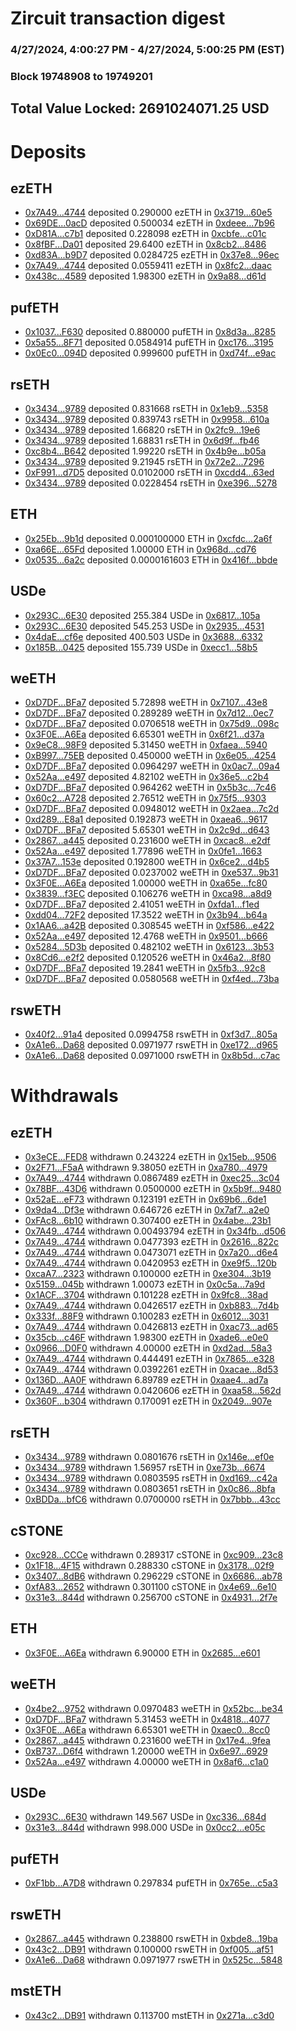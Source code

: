# Zircuit transaction digest
### 4/27/2024, 4:00:27 PM - 4/27/2024, 5:00:25 PM (EST)
### Block 19748908 to 19749201

## Total Value Locked: 2691024071.25 USD

# Deposits
## ezETH
- [0x7A49...4744](https://etherscan.io/address/0x7A493Be5c2ce014cD049Bf178a1ac0Db1B434744) deposited 0.290000 ezETH in [0x3719...60e5](https://etherscan.io/tx/0x7A493Be5c2ce014cD049Bf178a1ac0Db1B434744)
- [0x69DE...0acD](https://etherscan.io/address/0x69DE507fac1ce437B7B6dD65a865187055Af0acD) deposited 0.500034 ezETH in [0xdeee...7b96](https://etherscan.io/tx/0x69DE507fac1ce437B7B6dD65a865187055Af0acD)
- [0xD81A...c7b1](https://etherscan.io/address/0xD81A3c0DBc148a7d097aE1e290AC6854F4bec7b1) deposited 0.228098 ezETH in [0xcbfe...c01c](https://etherscan.io/tx/0xD81A3c0DBc148a7d097aE1e290AC6854F4bec7b1)
- [0x8fBF...Da01](https://etherscan.io/address/0x8fBF6E72C3d827c9690285f3EAEca269b7C4Da01) deposited 29.6400 ezETH in [0x8cb2...8486](https://etherscan.io/tx/0x8fBF6E72C3d827c9690285f3EAEca269b7C4Da01)
- [0xd83A...b9D7](https://etherscan.io/address/0xd83AAb1EF0B8289C5a931F97796C98f2498db9D7) deposited 0.0284725 ezETH in [0x37e8...96ec](https://etherscan.io/tx/0xd83AAb1EF0B8289C5a931F97796C98f2498db9D7)
- [0x7A49...4744](https://etherscan.io/address/0x7A493Be5c2ce014cD049Bf178a1ac0Db1B434744) deposited 0.0559411 ezETH in [0x8fc2...daac](https://etherscan.io/tx/0x7A493Be5c2ce014cD049Bf178a1ac0Db1B434744)
- [0x438c...4589](https://etherscan.io/address/0x438c918807E24d85bB66ed0c2483046a072e4589) deposited 1.98300 ezETH in [0x9a88...d61d](https://etherscan.io/tx/0x438c918807E24d85bB66ed0c2483046a072e4589)
## pufETH
- [0x1037...F630](https://etherscan.io/address/0x10370c65Ed5217729c96Fb52B0D3A77Ed30EF630) deposited 0.880000 pufETH in [0x8d3a...8285](https://etherscan.io/tx/0x10370c65Ed5217729c96Fb52B0D3A77Ed30EF630)
- [0x5a55...8F71](https://etherscan.io/address/0x5a552D46a31680BD5b48476DF043421610468F71) deposited 0.0584914 pufETH in [0xc176...3195](https://etherscan.io/tx/0x5a552D46a31680BD5b48476DF043421610468F71)
- [0x0Ec0...094D](https://etherscan.io/address/0x0Ec054a61bb18Ce2948E382aA530d2780778094D) deposited 0.999600 pufETH in [0xd74f...e9ac](https://etherscan.io/tx/0x0Ec054a61bb18Ce2948E382aA530d2780778094D)
## rsETH
- [0x3434...9789](https://etherscan.io/address/0x34349c5569e7B846c3558961552D2202760A9789) deposited 0.831668 rsETH in [0x1eb9...5358](https://etherscan.io/tx/0x34349c5569e7B846c3558961552D2202760A9789)
- [0x3434...9789](https://etherscan.io/address/0x34349c5569e7B846c3558961552D2202760A9789) deposited 0.839743 rsETH in [0x9958...610a](https://etherscan.io/tx/0x34349c5569e7B846c3558961552D2202760A9789)
- [0x3434...9789](https://etherscan.io/address/0x34349c5569e7B846c3558961552D2202760A9789) deposited 1.66820 rsETH in [0x2fc9...19e6](https://etherscan.io/tx/0x34349c5569e7B846c3558961552D2202760A9789)
- [0x3434...9789](https://etherscan.io/address/0x34349c5569e7B846c3558961552D2202760A9789) deposited 1.68831 rsETH in [0x6d9f...fb46](https://etherscan.io/tx/0x34349c5569e7B846c3558961552D2202760A9789)
- [0xc8b4...B642](https://etherscan.io/address/0xc8b4bfa719a1427980132a77f5C070ebA20fB642) deposited 1.99220 rsETH in [0x4b9e...b05a](https://etherscan.io/tx/0xc8b4bfa719a1427980132a77f5C070ebA20fB642)
- [0x3434...9789](https://etherscan.io/address/0x34349c5569e7B846c3558961552D2202760A9789) deposited 9.21945 rsETH in [0x72e2...7296](https://etherscan.io/tx/0x34349c5569e7B846c3558961552D2202760A9789)
- [0xF991...d7D5](https://etherscan.io/address/0xF9910D023E2ba87De886434cb40dC2d5a08Dd7D5) deposited 0.0102000 rsETH in [0xcdd4...63ed](https://etherscan.io/tx/0xF9910D023E2ba87De886434cb40dC2d5a08Dd7D5)
- [0x3434...9789](https://etherscan.io/address/0x34349c5569e7B846c3558961552D2202760A9789) deposited 0.0228454 rsETH in [0xe396...5278](https://etherscan.io/tx/0x34349c5569e7B846c3558961552D2202760A9789)
## ETH
- [0x25Eb...9b1d](https://etherscan.io/address/0x25Eb5e2A1fB984d1223F443dFD31cC8619E59b1d) deposited 0.000100000 ETH in [0xcfdc...2a6f](https://etherscan.io/tx/0x25Eb5e2A1fB984d1223F443dFD31cC8619E59b1d)
- [0xa66E...65Fd](https://etherscan.io/address/0xa66E0206Bf4712C042Db687a18613DcdBe4465Fd) deposited 1.00000 ETH in [0x968d...cd76](https://etherscan.io/tx/0xa66E0206Bf4712C042Db687a18613DcdBe4465Fd)
- [0x0535...6a2c](https://etherscan.io/address/0x0535A13de59bDBde5Fe64D31aF72d95c21496a2c) deposited 0.0000161603 ETH in [0x416f...bbde](https://etherscan.io/tx/0x0535A13de59bDBde5Fe64D31aF72d95c21496a2c)
## USDe
- [0x293C...6E30](https://etherscan.io/address/0x293C6937D8D82e05B01335F7B33FBA0c8e256E30) deposited 255.384 USDe in [0x6817...105a](https://etherscan.io/tx/0x293C6937D8D82e05B01335F7B33FBA0c8e256E30)
- [0x293C...6E30](https://etherscan.io/address/0x293C6937D8D82e05B01335F7B33FBA0c8e256E30) deposited 545.253 USDe in [0x2935...4531](https://etherscan.io/tx/0x293C6937D8D82e05B01335F7B33FBA0c8e256E30)
- [0x4daE...cf6e](https://etherscan.io/address/0x4daE741C81DABE5bb420FDC1bc91d2Ff6a41cf6e) deposited 400.503 USDe in [0x3688...6332](https://etherscan.io/tx/0x4daE741C81DABE5bb420FDC1bc91d2Ff6a41cf6e)
- [0x185B...0425](https://etherscan.io/address/0x185BdA6DB4bA134CB130D49497dFEE98e2Dc0425) deposited 155.739 USDe in [0xecc1...58b5](https://etherscan.io/tx/0x185BdA6DB4bA134CB130D49497dFEE98e2Dc0425)
## weETH
- [0xD7DF...BFa7](https://etherscan.io/address/0xD7DF7E085214743530afF339aFC420c7c720BFa7) deposited 5.72898 weETH in [0x7107...43e8](https://etherscan.io/tx/0xD7DF7E085214743530afF339aFC420c7c720BFa7)
- [0xD7DF...BFa7](https://etherscan.io/address/0xD7DF7E085214743530afF339aFC420c7c720BFa7) deposited 0.289289 weETH in [0x7d12...0ec7](https://etherscan.io/tx/0xD7DF7E085214743530afF339aFC420c7c720BFa7)
- [0xD7DF...BFa7](https://etherscan.io/address/0xD7DF7E085214743530afF339aFC420c7c720BFa7) deposited 0.0706518 weETH in [0x75d9...098c](https://etherscan.io/tx/0xD7DF7E085214743530afF339aFC420c7c720BFa7)
- [0x3F0E...A6Ea](https://etherscan.io/address/0x3F0ED57b0141c83FA6fb056eC8325dF34F8EA6Ea) deposited 6.65301 weETH in [0x6f21...d37a](https://etherscan.io/tx/0x3F0ED57b0141c83FA6fb056eC8325dF34F8EA6Ea)
- [0x9eC8...98F9](https://etherscan.io/address/0x9eC804a308C6d2BA376353208d86FC2aBCBe98F9) deposited 5.31450 weETH in [0xfaea...5940](https://etherscan.io/tx/0x9eC804a308C6d2BA376353208d86FC2aBCBe98F9)
- [0xB997...75EB](https://etherscan.io/address/0xB9973f2a0DEe11f603994c9CCbfd3027bCA175EB) deposited 0.450000 weETH in [0x6e05...4254](https://etherscan.io/tx/0xB9973f2a0DEe11f603994c9CCbfd3027bCA175EB)
- [0xD7DF...BFa7](https://etherscan.io/address/0xD7DF7E085214743530afF339aFC420c7c720BFa7) deposited 0.0964297 weETH in [0x0ac7...09a4](https://etherscan.io/tx/0xD7DF7E085214743530afF339aFC420c7c720BFa7)
- [0x52Aa...e497](https://etherscan.io/address/0x52Aa899454998Be5b000Ad077a46Bbe360F4e497) deposited 4.82102 weETH in [0x36e5...c2b4](https://etherscan.io/tx/0x52Aa899454998Be5b000Ad077a46Bbe360F4e497)
- [0xD7DF...BFa7](https://etherscan.io/address/0xD7DF7E085214743530afF339aFC420c7c720BFa7) deposited 0.964262 weETH in [0x5b3c...7c46](https://etherscan.io/tx/0xD7DF7E085214743530afF339aFC420c7c720BFa7)
- [0x60c2...A728](https://etherscan.io/address/0x60c272446755EeD174a4DF9E18aC12B7B647A728) deposited 2.76512 weETH in [0x75f5...9303](https://etherscan.io/tx/0x60c272446755EeD174a4DF9E18aC12B7B647A728)
- [0xD7DF...BFa7](https://etherscan.io/address/0xD7DF7E085214743530afF339aFC420c7c720BFa7) deposited 0.0948012 weETH in [0x2aea...7c2d](https://etherscan.io/tx/0xD7DF7E085214743530afF339aFC420c7c720BFa7)
- [0xd289...E8a1](https://etherscan.io/address/0xd2898c8347651a5649728b3D9b8903aB076dE8a1) deposited 0.192873 weETH in [0xaea6...9617](https://etherscan.io/tx/0xd2898c8347651a5649728b3D9b8903aB076dE8a1)
- [0xD7DF...BFa7](https://etherscan.io/address/0xD7DF7E085214743530afF339aFC420c7c720BFa7) deposited 5.65301 weETH in [0x2c9d...d643](https://etherscan.io/tx/0xD7DF7E085214743530afF339aFC420c7c720BFa7)
- [0x2867...a445](https://etherscan.io/address/0x28675681aAf7E31bc7FB74E923fAf540ED6ba445) deposited 0.231600 weETH in [0xcac8...e2df](https://etherscan.io/tx/0x28675681aAf7E31bc7FB74E923fAf540ED6ba445)
- [0x52Aa...e497](https://etherscan.io/address/0x52Aa899454998Be5b000Ad077a46Bbe360F4e497) deposited 1.77896 weETH in [0x0fe1...1663](https://etherscan.io/tx/0x52Aa899454998Be5b000Ad077a46Bbe360F4e497)
- [0x37A7...153e](https://etherscan.io/address/0x37A78F59fEC59c6461aD51924bC57498D6D6153e) deposited 0.192800 weETH in [0x6ce2...d4b5](https://etherscan.io/tx/0x37A78F59fEC59c6461aD51924bC57498D6D6153e)
- [0xD7DF...BFa7](https://etherscan.io/address/0xD7DF7E085214743530afF339aFC420c7c720BFa7) deposited 0.0237002 weETH in [0xe537...9b31](https://etherscan.io/tx/0xD7DF7E085214743530afF339aFC420c7c720BFa7)
- [0x3F0E...A6Ea](https://etherscan.io/address/0x3F0ED57b0141c83FA6fb056eC8325dF34F8EA6Ea) deposited 1.00000 weETH in [0xa65e...fc80](https://etherscan.io/tx/0x3F0ED57b0141c83FA6fb056eC8325dF34F8EA6Ea)
- [0x3839...f3EC](https://etherscan.io/address/0x38395aE81fE5D20470fE2D570a60767a81b3f3EC) deposited 0.106276 weETH in [0xca98...a8d9](https://etherscan.io/tx/0x38395aE81fE5D20470fE2D570a60767a81b3f3EC)
- [0xD7DF...BFa7](https://etherscan.io/address/0xD7DF7E085214743530afF339aFC420c7c720BFa7) deposited 2.41051 weETH in [0xfda1...f1ed](https://etherscan.io/tx/0xD7DF7E085214743530afF339aFC420c7c720BFa7)
- [0xdd04...72F2](https://etherscan.io/address/0xdd0400a6BcEa1CE4e5db6f4C0be4c226193672F2) deposited 17.3522 weETH in [0x3b94...b64a](https://etherscan.io/tx/0xdd0400a6BcEa1CE4e5db6f4C0be4c226193672F2)
- [0x1AA6...a42B](https://etherscan.io/address/0x1AA638F0f6ad71AF9BDE87629F5de63b3C8Ea42B) deposited 0.308545 weETH in [0xf586...e422](https://etherscan.io/tx/0x1AA638F0f6ad71AF9BDE87629F5de63b3C8Ea42B)
- [0x52Aa...e497](https://etherscan.io/address/0x52Aa899454998Be5b000Ad077a46Bbe360F4e497) deposited 12.4768 weETH in [0x9501...b666](https://etherscan.io/tx/0x52Aa899454998Be5b000Ad077a46Bbe360F4e497)
- [0x5284...5D3b](https://etherscan.io/address/0x5284B794aD97Dc93cA0F6593C5bb0d7116c45D3b) deposited 0.482102 weETH in [0x6123...3b53](https://etherscan.io/tx/0x5284B794aD97Dc93cA0F6593C5bb0d7116c45D3b)
- [0x8Cd6...e2f2](https://etherscan.io/address/0x8Cd66785F2A1B5ADc3Cc81177D485A8395Fce2f2) deposited 0.120526 weETH in [0x46a2...8f80](https://etherscan.io/tx/0x8Cd66785F2A1B5ADc3Cc81177D485A8395Fce2f2)
- [0xD7DF...BFa7](https://etherscan.io/address/0xD7DF7E085214743530afF339aFC420c7c720BFa7) deposited 19.2841 weETH in [0x5fb3...92c8](https://etherscan.io/tx/0xD7DF7E085214743530afF339aFC420c7c720BFa7)
- [0xD7DF...BFa7](https://etherscan.io/address/0xD7DF7E085214743530afF339aFC420c7c720BFa7) deposited 0.0580568 weETH in [0xf4ed...73ba](https://etherscan.io/tx/0xD7DF7E085214743530afF339aFC420c7c720BFa7)
## rswETH
- [0x40f2...91a4](https://etherscan.io/address/0x40f2321c5eEAF775e4f4F69Ce270213CBfC391a4) deposited 0.0994758 rswETH in [0xf3d7...805a](https://etherscan.io/tx/0x40f2321c5eEAF775e4f4F69Ce270213CBfC391a4)
- [0xA1e6...Da68](https://etherscan.io/address/0xA1e66374c23d71EacD7d5d3D79660ff9199EDa68) deposited 0.0971977 rswETH in [0xe172...d965](https://etherscan.io/tx/0xA1e66374c23d71EacD7d5d3D79660ff9199EDa68)
- [0xA1e6...Da68](https://etherscan.io/address/0xA1e66374c23d71EacD7d5d3D79660ff9199EDa68) deposited 0.0971000 rswETH in [0x8b5d...c7ac](https://etherscan.io/tx/0xA1e66374c23d71EacD7d5d3D79660ff9199EDa68)
# Withdrawals
## ezETH
- [0x3eCE...FED8](https://etherscan.io/address/0x3eCE11Eb1250c2e0dc261F614247B14623DfFED8) withdrawn 0.243224 ezETH in [0x15eb...9506](https://etherscan.io/tx/0x3eCE11Eb1250c2e0dc261F614247B14623DfFED8)
- [0x2F71...F5aA](https://etherscan.io/address/0x2F71fbe3acf8D033f721892AA340C4BEA59DF5aA) withdrawn 9.38050 ezETH in [0xa780...4979](https://etherscan.io/tx/0x2F71fbe3acf8D033f721892AA340C4BEA59DF5aA)
- [0x7A49...4744](https://etherscan.io/address/0x7A493Be5c2ce014cD049Bf178a1ac0Db1B434744) withdrawn 0.0867489 ezETH in [0xec25...3c04](https://etherscan.io/tx/0x7A493Be5c2ce014cD049Bf178a1ac0Db1B434744)
- [0x78BF...43D6](https://etherscan.io/address/0x78BF8d6dB98d138ceA9f790F844824967b7643D6) withdrawn 0.0500000 ezETH in [0x5b9f...9480](https://etherscan.io/tx/0x78BF8d6dB98d138ceA9f790F844824967b7643D6)
- [0x52aE...eF73](https://etherscan.io/address/0x52aEa9154F3F74B3cFEcd7D4Bc8f27414b6BeF73) withdrawn 0.123191 ezETH in [0x69b6...6de1](https://etherscan.io/tx/0x52aEa9154F3F74B3cFEcd7D4Bc8f27414b6BeF73)
- [0x9da4...Df3e](https://etherscan.io/address/0x9da484c06A7b44A5029fb3896DC2777545B2Df3e) withdrawn 0.646726 ezETH in [0x7af7...a2e0](https://etherscan.io/tx/0x9da484c06A7b44A5029fb3896DC2777545B2Df3e)
- [0xFAc8...6b10](https://etherscan.io/address/0xFAc8B548Cc5A26568eEEF848B81E1f1Ee7fD6b10) withdrawn 0.307400 ezETH in [0x4abe...23b1](https://etherscan.io/tx/0xFAc8B548Cc5A26568eEEF848B81E1f1Ee7fD6b10)
- [0x7A49...4744](https://etherscan.io/address/0x7A493Be5c2ce014cD049Bf178a1ac0Db1B434744) withdrawn 0.00493794 ezETH in [0x34fb...d506](https://etherscan.io/tx/0x7A493Be5c2ce014cD049Bf178a1ac0Db1B434744)
- [0x7A49...4744](https://etherscan.io/address/0x7A493Be5c2ce014cD049Bf178a1ac0Db1B434744) withdrawn 0.0477393 ezETH in [0x2616...822c](https://etherscan.io/tx/0x7A493Be5c2ce014cD049Bf178a1ac0Db1B434744)
- [0x7A49...4744](https://etherscan.io/address/0x7A493Be5c2ce014cD049Bf178a1ac0Db1B434744) withdrawn 0.0473071 ezETH in [0x7a20...d6e4](https://etherscan.io/tx/0x7A493Be5c2ce014cD049Bf178a1ac0Db1B434744)
- [0x7A49...4744](https://etherscan.io/address/0x7A493Be5c2ce014cD049Bf178a1ac0Db1B434744) withdrawn 0.0420953 ezETH in [0xe9f5...120b](https://etherscan.io/tx/0x7A493Be5c2ce014cD049Bf178a1ac0Db1B434744)
- [0xcaA7...2323](https://etherscan.io/address/0xcaA7fB3d9cf51d07321425aae34bf9f430C12323) withdrawn 0.100000 ezETH in [0xe304...3b19](https://etherscan.io/tx/0xcaA7fB3d9cf51d07321425aae34bf9f430C12323)
- [0x5159...045b](https://etherscan.io/address/0x5159dD11378Bd23d800198A7e2C3775861B0045b) withdrawn 1.00073 ezETH in [0x0c5a...7a9d](https://etherscan.io/tx/0x5159dD11378Bd23d800198A7e2C3775861B0045b)
- [0x1ACF...3704](https://etherscan.io/address/0x1ACFecFC0BB4E6B17d3DC8EA8F1DE954D8013704) withdrawn 0.101228 ezETH in [0x9fc8...38ad](https://etherscan.io/tx/0x1ACFecFC0BB4E6B17d3DC8EA8F1DE954D8013704)
- [0x7A49...4744](https://etherscan.io/address/0x7A493Be5c2ce014cD049Bf178a1ac0Db1B434744) withdrawn 0.0426517 ezETH in [0xb883...7d4b](https://etherscan.io/tx/0x7A493Be5c2ce014cD049Bf178a1ac0Db1B434744)
- [0x333f...88F9](https://etherscan.io/address/0x333fd718F4a14d0518e4be77af68919D6BBb88F9) withdrawn 0.100283 ezETH in [0x6012...3031](https://etherscan.io/tx/0x333fd718F4a14d0518e4be77af68919D6BBb88F9)
- [0x7A49...4744](https://etherscan.io/address/0x7A493Be5c2ce014cD049Bf178a1ac0Db1B434744) withdrawn 0.0426813 ezETH in [0xac73...ad65](https://etherscan.io/tx/0x7A493Be5c2ce014cD049Bf178a1ac0Db1B434744)
- [0x35cb...c46F](https://etherscan.io/address/0x35cb67261CCd88988D99e78AC3A92a4CD215c46F) withdrawn 1.98300 ezETH in [0xade6...e0e0](https://etherscan.io/tx/0x35cb67261CCd88988D99e78AC3A92a4CD215c46F)
- [0x0966...D0F0](https://etherscan.io/address/0x096641DDf9878857F215bDe2Ba1B92FFA4d7D0F0) withdrawn 4.00000 ezETH in [0xd2ad...58a3](https://etherscan.io/tx/0x096641DDf9878857F215bDe2Ba1B92FFA4d7D0F0)
- [0x7A49...4744](https://etherscan.io/address/0x7A493Be5c2ce014cD049Bf178a1ac0Db1B434744) withdrawn 0.444491 ezETH in [0x7865...e328](https://etherscan.io/tx/0x7A493Be5c2ce014cD049Bf178a1ac0Db1B434744)
- [0x7A49...4744](https://etherscan.io/address/0x7A493Be5c2ce014cD049Bf178a1ac0Db1B434744) withdrawn 0.0392261 ezETH in [0xacae...8d53](https://etherscan.io/tx/0x7A493Be5c2ce014cD049Bf178a1ac0Db1B434744)
- [0x136D...AA0F](https://etherscan.io/address/0x136Db597D7899941F4D8981fc735Dd87e021AA0F) withdrawn 6.89789 ezETH in [0xaae4...ad7a](https://etherscan.io/tx/0x136Db597D7899941F4D8981fc735Dd87e021AA0F)
- [0x7A49...4744](https://etherscan.io/address/0x7A493Be5c2ce014cD049Bf178a1ac0Db1B434744) withdrawn 0.0420606 ezETH in [0xaa58...562d](https://etherscan.io/tx/0x7A493Be5c2ce014cD049Bf178a1ac0Db1B434744)
- [0x360F...b304](https://etherscan.io/address/0x360Fda409f48c4505c3953998399c8588411b304) withdrawn 0.170091 ezETH in [0x2049...907e](https://etherscan.io/tx/0x360Fda409f48c4505c3953998399c8588411b304)
## rsETH
- [0x3434...9789](https://etherscan.io/address/0x34349c5569e7B846c3558961552D2202760A9789) withdrawn 0.0801676 rsETH in [0x146e...ef0e](https://etherscan.io/tx/0x34349c5569e7B846c3558961552D2202760A9789)
- [0x3434...9789](https://etherscan.io/address/0x34349c5569e7B846c3558961552D2202760A9789) withdrawn 1.56957 rsETH in [0xe73b...6674](https://etherscan.io/tx/0x34349c5569e7B846c3558961552D2202760A9789)
- [0x3434...9789](https://etherscan.io/address/0x34349c5569e7B846c3558961552D2202760A9789) withdrawn 0.0803595 rsETH in [0xd169...c42a](https://etherscan.io/tx/0x34349c5569e7B846c3558961552D2202760A9789)
- [0x3434...9789](https://etherscan.io/address/0x34349c5569e7B846c3558961552D2202760A9789) withdrawn 0.0803651 rsETH in [0x0c86...8bfa](https://etherscan.io/tx/0x34349c5569e7B846c3558961552D2202760A9789)
- [0xBDDa...bfC6](https://etherscan.io/address/0xBDDabc51869d998c2890AdA6d56134328f95bfC6) withdrawn 0.0700000 rsETH in [0x7bbb...43cc](https://etherscan.io/tx/0xBDDabc51869d998c2890AdA6d56134328f95bfC6)
## cSTONE
- [0xc928...CCCe](https://etherscan.io/address/0xc928B9De98b15Ea1Fce42fE3DC10D72BabdcCCCe) withdrawn 0.289317 cSTONE in [0xc909...23c8](https://etherscan.io/tx/0xc928B9De98b15Ea1Fce42fE3DC10D72BabdcCCCe)
- [0x1F18...4F15](https://etherscan.io/address/0x1F18720163215CCd4377a4A348F4e91679f04F15) withdrawn 0.288330 cSTONE in [0x3178...02f9](https://etherscan.io/tx/0x1F18720163215CCd4377a4A348F4e91679f04F15)
- [0x3407...8dB6](https://etherscan.io/address/0x3407C085f47B936B90687c8C799B647233158dB6) withdrawn 0.296229 cSTONE in [0x6686...ab78](https://etherscan.io/tx/0x3407C085f47B936B90687c8C799B647233158dB6)
- [0xfA83...2652](https://etherscan.io/address/0xfA83dE1F13d4B9588b0da7caAbE82329a2Dc2652) withdrawn 0.301100 cSTONE in [0x4e69...6e10](https://etherscan.io/tx/0xfA83dE1F13d4B9588b0da7caAbE82329a2Dc2652)
- [0x31e3...844d](https://etherscan.io/address/0x31e3d97fd7feE97b6806cF253CE47b005928844d) withdrawn 0.256700 cSTONE in [0x4931...2f7e](https://etherscan.io/tx/0x31e3d97fd7feE97b6806cF253CE47b005928844d)
## ETH
- [0x3F0E...A6Ea](https://etherscan.io/address/0x3F0ED57b0141c83FA6fb056eC8325dF34F8EA6Ea) withdrawn 6.90000 ETH in [0x2685...e601](https://etherscan.io/tx/0x3F0ED57b0141c83FA6fb056eC8325dF34F8EA6Ea)
## weETH
- [0x4be2...9752](https://etherscan.io/address/0x4be270A315e7ec1111320BB0a67C8e6576569752) withdrawn 0.0970483 weETH in [0x52bc...be34](https://etherscan.io/tx/0x4be270A315e7ec1111320BB0a67C8e6576569752)
- [0xD7DF...BFa7](https://etherscan.io/address/0xD7DF7E085214743530afF339aFC420c7c720BFa7) withdrawn 5.31453 weETH in [0x4818...4077](https://etherscan.io/tx/0xD7DF7E085214743530afF339aFC420c7c720BFa7)
- [0x3F0E...A6Ea](https://etherscan.io/address/0x3F0ED57b0141c83FA6fb056eC8325dF34F8EA6Ea) withdrawn 6.65301 weETH in [0xaec0...8cc0](https://etherscan.io/tx/0x3F0ED57b0141c83FA6fb056eC8325dF34F8EA6Ea)
- [0x2867...a445](https://etherscan.io/address/0x28675681aAf7E31bc7FB74E923fAf540ED6ba445) withdrawn 0.231600 weETH in [0x17e4...9fea](https://etherscan.io/tx/0x28675681aAf7E31bc7FB74E923fAf540ED6ba445)
- [0xB737...D6f4](https://etherscan.io/address/0xB737F7e6a0132F66C3cfe144ab630f3e2f4CD6f4) withdrawn 1.20000 weETH in [0x6e97...6929](https://etherscan.io/tx/0xB737F7e6a0132F66C3cfe144ab630f3e2f4CD6f4)
- [0x52Aa...e497](https://etherscan.io/address/0x52Aa899454998Be5b000Ad077a46Bbe360F4e497) withdrawn 4.00000 weETH in [0x8af6...c1a0](https://etherscan.io/tx/0x52Aa899454998Be5b000Ad077a46Bbe360F4e497)
## USDe
- [0x293C...6E30](https://etherscan.io/address/0x293C6937D8D82e05B01335F7B33FBA0c8e256E30) withdrawn 149.567 USDe in [0xc336...684d](https://etherscan.io/tx/0x293C6937D8D82e05B01335F7B33FBA0c8e256E30)
- [0x31e3...844d](https://etherscan.io/address/0x31e3d97fd7feE97b6806cF253CE47b005928844d) withdrawn 998.000 USDe in [0x0cc2...e05c](https://etherscan.io/tx/0x31e3d97fd7feE97b6806cF253CE47b005928844d)
## pufETH
- [0xF1bb...A7D8](https://etherscan.io/address/0xF1bb85e94b28E977675087C8Cd4CffCf2bcCA7D8) withdrawn 0.297834 pufETH in [0x765e...c5a3](https://etherscan.io/tx/0xF1bb85e94b28E977675087C8Cd4CffCf2bcCA7D8)
## rswETH
- [0x2867...a445](https://etherscan.io/address/0x28675681aAf7E31bc7FB74E923fAf540ED6ba445) withdrawn 0.238800 rswETH in [0xbde8...19ba](https://etherscan.io/tx/0x28675681aAf7E31bc7FB74E923fAf540ED6ba445)
- [0x43c2...DB91](https://etherscan.io/address/0x43c2B9E0e16f78Df305402529Dc70c7102ffDB91) withdrawn 0.100000 rswETH in [0xf005...af51](https://etherscan.io/tx/0x43c2B9E0e16f78Df305402529Dc70c7102ffDB91)
- [0xA1e6...Da68](https://etherscan.io/address/0xA1e66374c23d71EacD7d5d3D79660ff9199EDa68) withdrawn 0.0971977 rswETH in [0x525c...5848](https://etherscan.io/tx/0xA1e66374c23d71EacD7d5d3D79660ff9199EDa68)
## mstETH
- [0x43c2...DB91](https://etherscan.io/address/0x43c2B9E0e16f78Df305402529Dc70c7102ffDB91) withdrawn 0.113700 mstETH in [0x271a...c3d0](https://etherscan.io/tx/0x43c2B9E0e16f78Df305402529Dc70c7102ffDB91)
